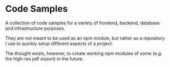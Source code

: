 # Code Samples

A collection of code samples for a variety of frontend, backend, database and infrastructure purposes.

They are not meant to be used as an npm module, but rather as a repository I use to quickly setup different aspects of a project.

The thought exists, however, to create working npm modules of some (e.g. the high-res pdf export) in the future.
